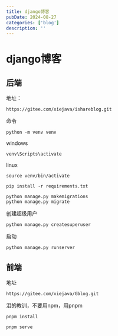 ```yaml
---
title: django博客
pubDate: 2024-08-27
categories: ['blog']
description: ''
---
```


# django博客

## 后端

地址：

```
https://gitee.com/xiejava/ishareblog.git
```



命令

```
python -m venv venv

```



windows

```
venv\Scripts\activate
```



linux

```
source venv/bin/activate
```



```
pip install -r requirements.txt
```



```
python manage.py makemigrations
python manage.py migrate
```



创建超级用户

```
python manage.py createsuperuser
```



启动

```
python manage.py runserver
```





## 前端

地址
```
https://gitee.com/xiejava/Gblog.git
```



泪的教训，不要用npm，用pnpm



```
pnpm install
```



```
pnpm serve
```

